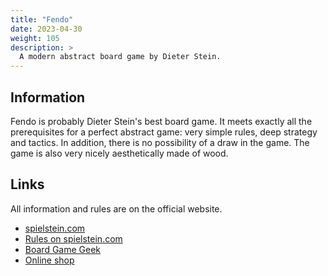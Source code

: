 ```yaml
---
title: "Fendo"
date: 2023-04-30
weight: 105
description: >
  A modern abstract board game by Dieter Stein.
---
```


## Information

Fendo is probably Dieter Stein's best board game. It meets exactly all the prerequisites for a perfect abstract game: very simple rules, deep strategy and tactics. In addition, there is no possibility of a draw in the game. The game is also very nicely aesthetically made of wood. 

## Links

All information and rules are on the official website.

- [spielstein.com](https://spielstein.com/games/fendo)
- [Rules on spielstein.com](https://spielstein.com/games/fendo/rules)
- [Board Game Geek](https://boardgamegeek.com/boardgame/159333/fendo)
- [Online shop](https://www.spielewerkstatt.eu/gb/strategy-tactics/100-fendo.html) 
